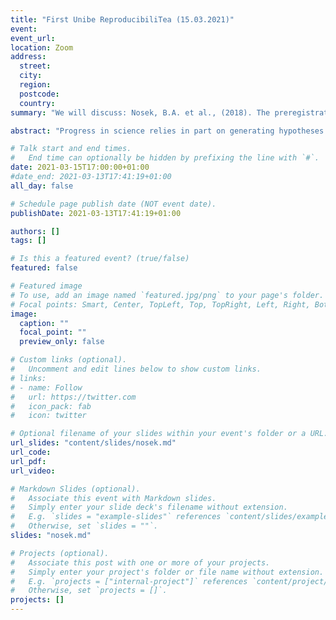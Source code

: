 ```yaml
---
title: "First Unibe ReproducibiliTea (15.03.2021)"
event:
event_url:
location: Zoom
address:
  street:
  city:
  region:
  postcode:
  country:
summary: "We will discuss: Nosek, B.A. et al., (2018). The preregistration revolution."

abstract: "Progress in science relies in part on generating hypotheses with existing observations and testing hypotheses with new observations. This distinction between postdiction and prediction is appreciated conceptually but is not respected in practice. Mistaking generation of postdictions with testing of predictions reduces the credibility of research findings. However, ordinary biases in human reasoning, such as hindsight bias, make it hard to avoid this mistake. An effective solution is to define the research questions and analysis plan before observing the research outcomes—a process called preregistration. Preregistration distinguishes analyses and outcomes that result from predictions from those that result from postdictions. A variety of practical strategies are available to make the best possible use of preregistration in circumstances that fall short of the ideal application, such as when the data are preexisting. Services are now available for preregistration across all disciplines, facilitating a rapid increase in the practice. Widespread adoption of preregistration will increase distinctiveness between hypothesis generation and hypothesis testing and will improve the credibility of research findings. https://doi.org/10.1073/pnas.1708274114 "

# Talk start and end times.
#   End time can optionally be hidden by prefixing the line with `#`.
date: 2021-03-15T17:00:00+01:00
#date_end: 2021-03-13T17:41:19+01:00
all_day: false

# Schedule page publish date (NOT event date).
publishDate: 2021-03-13T17:41:19+01:00

authors: []
tags: []

# Is this a featured event? (true/false)
featured: false

# Featured image
# To use, add an image named `featured.jpg/png` to your page's folder. 
# Focal points: Smart, Center, TopLeft, Top, TopRight, Left, Right, BottomLeft, Bottom, BottomRight.
image:
  caption: ""
  focal_point: ""
  preview_only: false

# Custom links (optional).
#   Uncomment and edit lines below to show custom links.
# links:
# - name: Follow
#   url: https://twitter.com
#   icon_pack: fab
#   icon: twitter

# Optional filename of your slides within your event's folder or a URL.
url_slides: "content/slides/nosek.md"
url_code:
url_pdf:
url_video:

# Markdown Slides (optional).
#   Associate this event with Markdown slides.
#   Simply enter your slide deck's filename without extension.
#   E.g. `slides = "example-slides"` references `content/slides/example-slides.md`.
#   Otherwise, set `slides = ""`.
slides: "nosek.md"

# Projects (optional).
#   Associate this post with one or more of your projects.
#   Simply enter your project's folder or file name without extension.
#   E.g. `projects = ["internal-project"]` references `content/project/deep-learning/index.md`.
#   Otherwise, set `projects = []`.
projects: []
---
```

